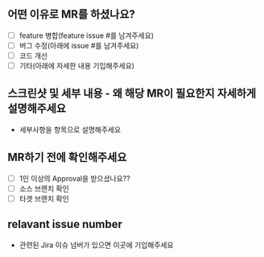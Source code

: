 ## 어떤 이유로 MR를 하셨나요?
- [ ] feature 병합(feature issue #를 남겨주세요)
- [ ] 버그 수정(아래에 issue #를 남겨주세요)
- [ ] 코드 개선
- [ ] 기타(아래에 자세한 내용 기입해주세요)

## 스크린샷 및 세부 내용 - 왜 해당 MR이 필요한지 자세하게 설명해주세요
- 세부사항을 항목으로 설명해주세요

## MR하기 전에 확인해주세요
- [ ] 1인 이상의 Approval을 받으셨나요??
- [ ] 소스 브랜치 확인
- [ ] 타겟 브랜치 확인
## relavant issue number
- 관련된 Jira 이슈 넘버가 있으면 이곳에 기입해주세요
